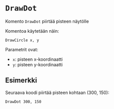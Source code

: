 `DrawDot`
==========

Komento `DrawDot` piirtää pisteen näytölle

Komentoa käytetään näin:

    DrawCircle x, y
    
Parametrit ovat:

* `x`: pisteen x-koordinaatti
* `y`: pisteen y-koordinaatti

Esimerkki
----------

Seuraava koodi piirtää pisteen kohtaan (300, 150):

    DrawDot 300, 150